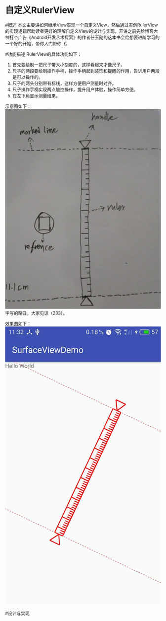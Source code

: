 自定义RulerView
==============

#概述
本文主要讲如何继承View实现一个自定义View，然后通过实例RulerView的实现逻辑帮助读者更好的理解自定义View的设计与实现。开讲之前先给博客大神打个广告《Android开发艺术探索》的作者任玉刚的这本书会给想要进阶学习的一个好的开始，带你入门带你飞。

#功能描述
RulerView的具体功能如下：

1. 首先要绘制一把尺子带大小刻度的，这样看起来才像尺子。
2. 尺子的两段要绘制操作手柄，操作手柄起到装饰和提醒的作用，告诉用户两段是可以操作的。
3. 尺子的两头分别带有标线，这样方便用户测量时对齐。
4. 尺子操作手柄实现两点触控操作，提升用户体验，操作简单方便。
5. 在左下角显示测量结果。

示意图如下：
![示意图](./images/sketch_map.png)
字写的略丑，大家见谅（233）。

效果图如下：
![效果图](./images/design_sketch.jpg)


#设计与实现